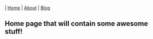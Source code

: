 | [Home](index.html) | [About](About.html) | [Blog](Blog.html)

## Home page that will contain some awesome stuff!
